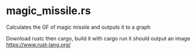 # magic_missile.rs
Calculates the GF of magic missile and outputs it to a graph

Download rustc then cargo, build it with cargo run it should output an image https://www.rust-lang.org/
